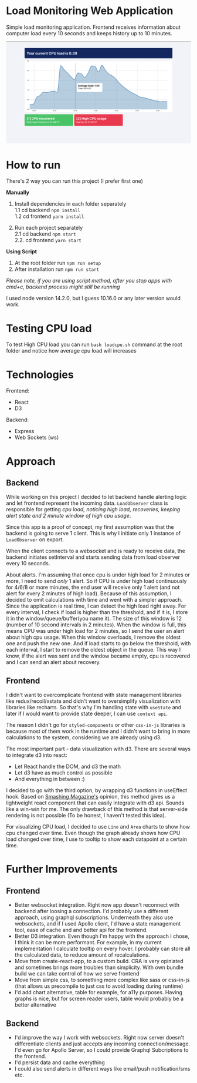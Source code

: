 # Load Monitoring Web Application

Simple load monitoring application.
Frontend receives information about computer load every 10 seconds and keeps history up to 10 minutes. 

![Screenshot from app](./system.png "App screenshot")

# How to run

There's 2 way you can run this project (I prefer first one)

**Manually** 
1. Install dependencies in each folder separately \
  1.1 cd backend `npm install` \
  1.2 cd frontend `yarn install` 

2. Run each project separately \
   2.1  cd backend `npm start` \
   2.2. cd frontend `yarn start`

**Using Script**

1. At the root folder run `npm run setup`
2. After installation run `npm run start`

_Please note, if you are using script method, after you stop apps with cmd+c, backend process might still be running_

I used node version 14.2.0, but I guess 10.16.0 or any later version would work.

# Testing CPU load

To test High CPU load you can run
`bash loadcpu.sh` command at the root folder and notice how average cpu load will increases

# Technologies

Frontend:
- React
- D3

Backend:
- Express
- Web Sockets (ws)

# Approach

## Backend
While working on this project I decided to let backend handle alerting logic and let frontend represent the incoming data. `LoadObserver` class is responsible for getting _cpu load, noticing high load, recoveries, keeping alert state and 2 minute window of high cpu usage_.

Since this app is a proof of concept, my first assumption was that the backend is going to serve 1 client. This is why I initiate only 1 instance of `LoadObserver` on export.

When the client connects to a websocket and is ready to receive data, the backend initiates setInterval and starts sending data from load observer every 10 seconds.

About alerts. I'm assuming that once cpu is under high load for 2 minutes or more, I need to send _only_ 1 alert. So if CPU is under high load continuously for 4/6/8 or more minutes, the end user will receive only 1 alert (and not alert for every 2 minutes of high load). Because of this assumption, I decided to omit calculations with time and went with a simpler approach. Since the application is real time, I can detect the high load right away. For every interval, I check if load is higher than the threshold, and if it is, I store it in the window/queue/buffer(you name it). The size of this window is 12 (number of 10 second intervals in 2 minutes). When the window is full, this means CPU was under high load for 2 minutes, so I send the user an alert about high cpu usage. When this window overloads, I remove the oldest one and push the new one. And if load starts to go below the threshold, with each interval, I start to remove the oldest object in the queue. This way I know, if the alert was sent and the window became empty, cpu is recovered and I can send an alert about recovery.

## Frontend 

I didn't want to overcomplicate frontend with state management libraries like redux/recoil/xstate and didn't want to oversimplify visualization with libraries like recharts. So that's why I'm handling state with `useState` and later if I would want to provide state deeper, I can use `context api`.

The reason I didn't go for `styled-components` or other `css-in-js` libraries is because most of them work in the runtime and I didn't want to bring in more calculations to the system, considering we are already using d3.

The most important part - data visualization with d3. There are several ways to integrate d3 into react:

* Let React handle the DOM, and d3 the math
* Let d3 have as much control as possible
* And everything in between :)

I decided to go with the third option, by wrapping d3 functions in useEffect hook. Based on [Smashing Magazine's](https://www.smashingmagazine.com/2018/02/react-d3-ecosystem/) opinion, this method gives us a lightweight react component that can easily integrate with d3 api. Sounds like a win-win for me. The only drawback of this method is that server-side rendering is not possible (To be honest, I haven't tested this idea).

For visualizing CPU load, I decided to use `Line` and `Area` charts to show how cpu changed over time. Even though the graph already shows how CPU load changed over time, I use to tooltip to show each datapoint at a certain time.


# Further Improvements

  ## Frontend
  - Better websocket integration. Right now app doesn't reconnect with backend after loosing a connection. I'd probably use a different approach, using graphql subscriptions. Underneath they also use websockets, and if I used Apollo client, I'd have a state management tool, ease of cache and and better api for the frontend.
  - Better D3 integration. Even though I'm happy with the approach I chose, I think it can be more performant. For example, in my current implementation I calculate tooltip on every hover. I probably can store all the calculated data, to reduce amount of recalculations.
  - Move from create-react-app, to a custom build. CRA is very opiniated and sometimes brings more troubles than simplicity. With own bundle build we can take control of how we serve frontend
  - Move from simple css, to something more complex like sass or css-in-js (that allows us precompile to just css to avoid loading during runtime)
  - I'd add chart alternative, table for example, for a11y purposes. Having graphs is nice, but for screen reader users, table would probably be a better alternative

  ## Backend
  - I'd improve the way I work with websockets. Right now server doesn't differentiate clients and just accepts any incoming connection/message. I'd even go for Apollo Server, so I could provide Graphql Subcriptions to the frontend.
  - I'd persist data and cache everything
  - I could also send alerts in different ways like email/push notification/sms etc.